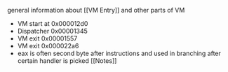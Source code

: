 general information about [[VM Entry]] and other parts of VM
* VM start at 0x000012d0
* Dispatcher 0x00001345
* VM exit 0x00001557
* VM exit 0x000022a6
* eax is often second byte after instructions and used in branching after certain handler is picked
[[Notes]]
